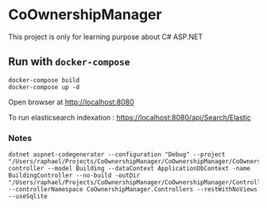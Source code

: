 # CoOwnershipManager

This project is only for learning purpose about C# ASP.NET


## Run with `docker-compose`

```
docker-compose build
docker-compose up -d
```

Open browser at [http://localhost:8080](http://localhost:8080)


To run elasticsearch indexation : [https://localhost:8080/api/Search/Elastic](https://localhost:8080/api/Search/Elastic)


### Notes
```
dotnet aspnet-codegenerator --configuration "Debug" --project "/Users/raphael/Projects/CoOwnershipManager/CoOwnershipManager/CoOwnershipManager.csproj" controller --model Building --dataContext ApplicationDbContext -name BuildingController --no-build -outDir "/Users/raphael/Projects/CoOwnershipManager/CoOwnershipManager/Controllers" --controllerNamespace CoOwnershipManager.Controllers --restWithNoViews  --useSqlite

```